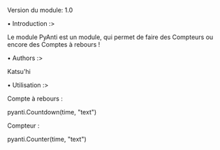 Version du module: 1.0

• Introduction :>

Le module PyAnti est un module, qui permet de faire des Compteurs ou encore des Comptes à rebours !

• Authors :>

Katsu'hi

• Utilisation :>

Compte à rebours : 

pyanti.Countdown(time, "text")

Compteur : 

pyanti.Counter(time, "text")

